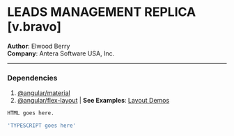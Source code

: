 # LEADS MANAGEMENT REPLICA [v.bravo]
**Author**: Elwood Berry  
**Company**: Antera Software USA, Inc.  

--- 

### Dependencies  
1. [@angular/material](https://www.npmjs.com/package/@angular/material)
2. [@angular/flex-layout](https://www.npmjs.com/package/@angular/flex-layout) | **See Examples**: [Layout Demos](https://tburleson-layouts-demos.firebaseapp.com/#/docs)



```html  
HTML goes here.
```  

```ts  
'TYPESCRIPT goes here'
```  